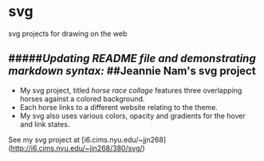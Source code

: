# svg
svg projects for drawing on the web

#####*Updating README file and demonstrating markdown syntax:*
##Jeannie Nam's svg project
---------------------------

* My svg project, titled *horse race collage* features three overlapping horses against a colored background. 
* Each horse links to a different website relating to the theme.
* My svg also uses various colors, opacity and gradients for the hover and link states.

See my svg project at [i6.cims.nyu.edu/~jjn268] (http://i6.cims.nyu.edu/~jjn268/380/svg/)
